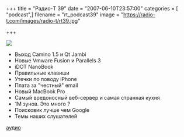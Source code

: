 +++
title = "Радио-T 39"
date = "2007-06-10T23:57:00"
categories = [ "podcast",]
filename = "rt_podcast39"
image = "https://radio-t.com/images/radio-t/rt39.jpg"

+++

![](https://radio-t.com/images/radio-t/rt39.jpg)

- Выход Camino 1.5 и Qt Jambi
- Новые Vmware Fusion и Parallels 3
- iDOT NanoBook
- Правильные клавиши
- Утечки по поводу iPhone
- Плата за "честный" email
- Новый MacBook Pro
- Самый вредоносный веб-сервер и самая странная кухня
- 1М зунов. Это много ?
- Поисковик лучше чем Google
- Темы наших слушателей

[аудио](http://cdn.radio-t.com/rt_podcast39.mp3)
<audio src="http://cdn.radio-t.com/rt_podcast39.mp3" preload="none"></audio>
